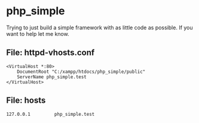 # php_simple
Trying to just build a simple framework with as little code as possible. If you want to help let me know.

## File: httpd-vhosts.conf 
```
<VirtualHost *:80>
    DocumentRoot "C:/xampp/htdocs/php_simple/public"
    ServerName php_simple.test
</VirtualHost>
```

## File: hosts
``` 127.0.0.1         php_simple.test ``` 
